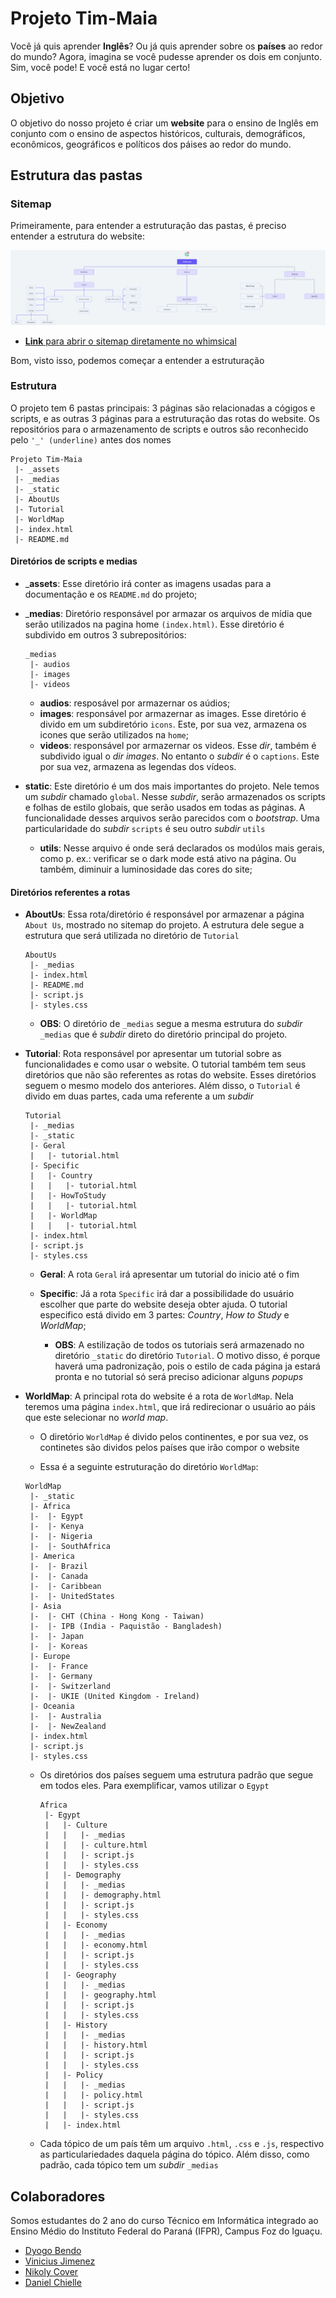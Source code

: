 # Projeto Tim-Maia

Você já quis aprender __Inglês__? Ou já quis aprender sobre os __países__ ao redor do mundo? Agora, imagina se você pudesse aprender os dois em conjunto. Sim, você pode! E você está no lugar certo!

## Objetivo

O objetivo do nosso projeto é criar um __website__ para o ensino de Inglês em conjunto com o ensino de aspectos históricos, culturais, demográficos, econômicos, geográficos e políticos dos páises ao redor do mundo.

## Estrutura das pastas

### Sitemap

Primeiramente, para entender a estruturação das pastas, é preciso entender a estrutura do website:

![Paisagem][sitemap]

* [__Link__ para abrir o sitemap diretamente no whimsical][sitemaplink]

Bom, visto isso, podemos começar a entender a estruturação

### Estrutura

O projeto tem 6 pastas principais: 3 páginas são relacionadas a cógigos e scripts, e as outras 3 páginas para a estruturação das rotas do website. Os repositórios para o armazenamento de scripts e outros são reconhecido pelo `'_' (underline)` antes dos nomes

```text
Projeto Tim-Maia
 |- _assets
 |- _medias
 |- _static
 |- AboutUs
 |- Tutorial
 |- WorldMap
 |- index.html
 |- README.md
```

#### Diretórios de scripts e medias

* ___assets__: Esse diretório irá conter as imagens usadas para a documentação e os `README.md` do projeto;

* ___medias__: Diretório responsável por armazar os arquivos de mídia que serão utilizados na pagina home `(index.html)`. Esse diretório é subdivido em outros 3 subrepositórios:

    ```text
    _medias
     |- audios
     |- images
     |- videos
    ```

    * __audios__: resposável por armazernar os aúdios;
    * __images__: responsável por armazernar as images. Esse diretório é divido em um subdiretório `icons`. Este, por sua vez, armazena os icones que serão utilizados na `home`;
    * __videos__: responsável por armazernar os videos. Esse _dir_, também é subdivido igual o _dir images_. No entanto o _subdir_ é o `captions`. Este por sua vez, armazena as legendas dos vídeos.

* __static__: Este diretório é um dos mais importantes do projeto. Nele temos um _subdir_ chamado `global`. Nesse _subdir_, serão armazenados os scripts e folhas de estilo globais, que serão usados em todas as páginas. A funcionalidade desses arquivos serão parecidos com o _bootstrap_. Uma particularidade do _subdir_ `scripts` é seu outro _subdir_ `utils`
    
    * __utils__: Nesse arquivo é onde será declarados os modúlos mais gerais, como p. ex.: verificar se o dark mode está ativo na página. Ou também, diminuir a luminosidade das cores do site;

#### Diretórios referentes a rotas

* __AboutUs__: Essa rota/diretório é responsável por armazenar a página `About Us`, mostrado no sitemap do projeto. A estrutura dele segue a estrutura que será utilizada no diretório de `Tutorial`

    ```text
    AboutUs
     |- _medias
     |- index.html
     |- README.md
     |- script.js
     |- styles.css
    ```

    * __OBS__: O diretório de `_medias` segue a mesma estrutura do _subdir_ `_medias` que é _subdir_ direto do diretório principal do projeto.

* __Tutorial__: Rota responsável por apresentar um tutorial sobre as funcionalidades e como usar o website. O tutorial também tem seus diretórios que não são referentes as rotas do website. Esses diretórios seguem o mesmo modelo dos anteriores. Além disso, o `Tutorial` é divido em duas partes, cada uma referente a um _subdir_

    ```text
    Tutorial
     |- _medias
     |- _static
     |- Geral
     |   |- tutorial.html
     |- Specific
     |   |- Country
     |   |   |- tutorial.html
     |   |- HowToStudy
     |   |   |- tutorial.html
     |   |- WorldMap
     |   |   |- tutorial.html
     |- index.html
     |- script.js
     |- styles.css
    ```

    * __Geral__: A rota `Geral` irá apresentar um tutorial do inicio até o fim
    * __Specific__: Já a rota `Specific` irá dar a possibilidade do usuário escolher que parte do website deseja obter ajuda. O tutorial especifico está divido em 3 partes: _Country_, _How to Study_ e _WorldMap_;

        * __OBS__: A estilização de todos os tutoriais será armazenado no diretório `_static` do diretório `Tutorial`. O motivo disso, é porque haverá uma padronização, pois o estilo de cada página ja estará pronta e no tutorial só será preciso adicionar alguns _popups_

* __WorldMap__: A principal rota do website é a rota de `WorldMap`. Nela teremos uma página `index.html`, que irá redirecionar o usuário ao páis que este selecionar no _world map_.

    * O diretório `WorldMap` é divido pelos continentes, e por sua vez, os continetes são dividos pelos países que irão compor o website

    * Essa é a seguinte estruturação do diretório `WorldMap`:

    ```text
    WorldMap
     |- _static
     |- Africa
     |-  |- Egypt
     |-  |- Kenya
     |-  |- Nigeria
     |-  |- SouthAfrica
     |- America
     |-  |- Brazil
     |-  |- Canada
     |-  |- Caribbean
     |-  |- UnitedStates
     |- Asia
     |-  |- CHT (China - Hong Kong - Taiwan)
     |-  |- IPB (India - Paquistão - Bangladesh)
     |-  |- Japan
     |-  |- Koreas
     |- Europe
     |-  |- France
     |-  |- Germany
     |-  |- Switzerland
     |-  |- UKIE (United Kingdom - Ireland)
     |- Oceania
     |-  |- Australia
     |-  |- NewZealand
     |- index.html
     |- script.js
     |- styles.css
    ```

    * Os diretórios dos países seguem uma estrutura padrão que segue em todos eles. Para exemplificar, vamos utilizar o `Egypt`

        ```text
        Africa
         |- Egypt
         |   |- Culture
         |   |   |- _medias
         |   |   |- culture.html
         |   |   |- script.js
         |   |   |- styles.css
         |   |- Demography
         |   |   |- _medias
         |   |   |- demography.html
         |   |   |- script.js
         |   |   |- styles.css
         |   |- Economy
         |   |   |- _medias
         |   |   |- economy.html
         |   |   |- script.js
         |   |   |- styles.css
         |   |- Geography
         |   |   |- _medias
         |   |   |- geography.html
         |   |   |- script.js
         |   |   |- styles.css
         |   |- History
         |   |   |- _medias
         |   |   |- history.html
         |   |   |- script.js
         |   |   |- styles.css
         |   |- Policy
         |   |   |- _medias
         |   |   |- policy.html
         |   |   |- script.js
         |   |   |- styles.css
         |   |- index.html
        ```

    * Cada tópico de um país têm um arquivo `.html`, `.css` e `.js`, respectivo as particulariedades daquela página do tópico. Além disso, como padrão, cada tópico tem um _subdir_ `_medias`

## Colaboradores

Somos estudantes do 2 ano do curso Técnico em Informática integrado ao Ensino Médio do Instituto Federal do Paraná (IFPR), Campus Foz do Iguaçu.

* [Dyogo Bendo][dyogogithub]
* [Vinicius Jimenez][viniciusgithub]
* [Nikoly Cover][nikolygithub]
* [Daniel Chielle][danielgithub]

[dyogogithub]: https://github.com/DyogoBendo "DyogoBendo GitHub"
[viniciusgithub]: https://github.com/DyogoBendo "vinniciusJ GitHub"
[nikolygithub]:  https://github.com/KolyCover "KolyCover GitHub"
[danielgithub]:  https://github.com/LeinadRPFI "LeinadRPFI GitHub"

[sitemaplink]: https://whimsical.com/4KkJ2RteCM67tV6mHiDCoU "Abrir diretamente no whimsical"
[sitemap]:_assets/sitemap.png